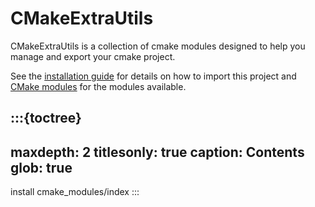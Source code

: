 # CMakeExtraUtils

CMakeExtraUtils is a collection of cmake modules designed to help you manage and export your cmake project.

See the [installation guide](install) for details on how to import this project and
[CMake modules](cmake_modules/index) for the modules available.

:::{toctree}
---
maxdepth: 2
titlesonly: true
caption: Contents
glob: true
---
install
cmake_modules/index
:::

